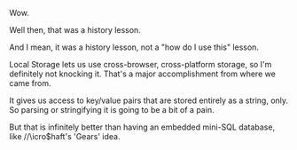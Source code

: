 Wow.

Well then, that was a history lesson.

And I mean, it was a history lesson, not a "how do I use this" lesson.

Local Storage lets us use cross-browser, cross-platform storage, so I'm definitely not knocking it. That's a major accomplishment from where we came from.

It gives us access to key/value pairs that are stored entirely as a string, only. So parsing or stringifying it is going to be a bit of a pain.

But that is infinitely better than having an embedded mini-SQL database, like /\/\icro$haft's 'Gears' idea.